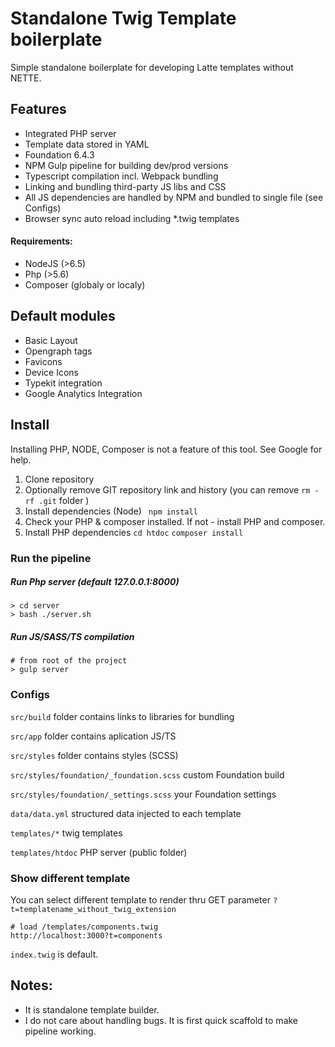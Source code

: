 # Standalone Twig Template boilerplate

Simple standalone boilerplate for developing Latte templates without NETTE. 

## Features

- Integrated PHP server
- Template data stored in YAML
- Foundation 6.4.3
- NPM Gulp pipeline for building dev/prod versions
- Typescript compilation incl. Webpack bundling
- Linking and bundling third-party JS libs and CSS
- All JS dependencies are handled by NPM and bundled to single file (see Configs)
- Browser sync auto reload including *.twig templates

#### Requirements:
- NodeJS (>6.5)
- Php (>5.6)
- Composer (globaly or localy)


## Default modules
- Basic Layout
- Opengraph tags
- Favicons
- Device Icons
- Typekit integration
- Google Analytics Integration

## Install
Installing PHP, NODE, Composer is not a feature of this tool. See Google for help.

1) Clone repository 
2) Optionally remove GIT repository link and history (you can remove ```rm -rf .git``` folder )
3) Install dependencies (Node)
``` npm install```
4) Check your PHP & composer installed. If not - install PHP and composer.
5) Install PHP dependencies ```cd htdoc``` ```composer install```


### Run the pipeline 

##### Run Php server (default 127.0.0.1:8000)
```
> cd server
> bash ./server.sh
```

##### Run JS/SASS/TS compilation

```
# from root of the project
> gulp server
```

### Configs

```src/build``` folder contains links to libraries for bundling

```src/app``` folder contains aplication JS/TS

```src/styles``` folder contains styles (SCSS)

```src/styles/foundation/_foundation.scss``` custom Foundation build

```src/styles/foundation/_settings.scss``` your Foundation settings

```data/data.yml``` structured data injected to each template

```templates/*``` twig templates

```templates/htdoc``` PHP server (public folder)


### Show different template

You can select different template to render thru GET parameter ```?t=templatename_without_twig_extension```

```
# load /templates/components.twig
http://localhost:3000?t=components
```

```index.twig``` is default.

## Notes:
- It is standalone template builder. 
- I do not care about handling bugs. It is first quick scaffold to make pipeline working.
